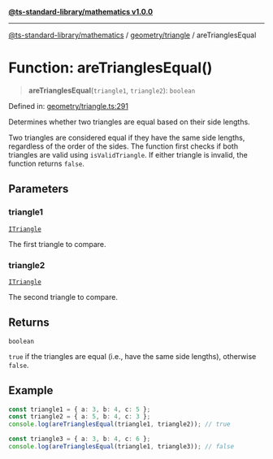 [**@ts-standard-library/mathematics v1.0.0**](../../../README.md)

***

[@ts-standard-library/mathematics](../../../README.md) / [geometry/triangle](../README.md) / areTrianglesEqual

# Function: areTrianglesEqual()

> **areTrianglesEqual**(`triangle1`, `triangle2`): `boolean`

Defined in: [geometry/triangle.ts:291](https://github.com/gabaudette/ts-stdlib/blob/ea80ba1db09c741e99f8cb19e94e5a29b81b623b/packages/mathematics/src/geometry/triangle.ts#L291)

Determines whether two triangles are equal based on their side lengths.

Two triangles are considered equal if they have the same side lengths,
regardless of the order of the sides. The function first checks if both
triangles are valid using `isValidTriangle`. If either triangle is invalid,
the function returns `false`.

## Parameters

### triangle1

[`ITriangle`](../interfaces/ITriangle.md)

The first triangle to compare.

### triangle2

[`ITriangle`](../interfaces/ITriangle.md)

The second triangle to compare.

## Returns

`boolean`

`true` if the triangles are equal (i.e., have the same side lengths), otherwise `false`.

## Example

```typescript
const triangle1 = { a: 3, b: 4, c: 5 };
const triangle2 = { a: 5, b: 4, c: 3 };
console.log(areTrianglesEqual(triangle1, triangle2)); // true

const triangle3 = { a: 3, b: 4, c: 6 };
console.log(areTrianglesEqual(triangle1, triangle3)); // false
```
